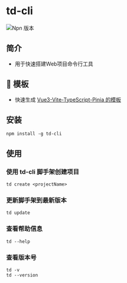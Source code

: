 # td-cli
![Npn 版本](https://img.shields.io/badge/td-cli_v0.0.1-green)

## 简介
- 用于快速搭建Web项目命令行工具

## 🚀 模板
- 快速生成 [Vue3-Vite-TypeScript-Pinia 的模板](https://gitee.com/dreamhights/element-plus-pro.git)

## 安装
```
npm install -g td-cli
```

## 使用
### 使用 td-cli 脚手架创建项目
```
td create <projectName>
```

### 更新脚手架到最新版本
```
td update
```

### 查看帮助信息
```
td --help
```

### 查看版本号
```
td -v
td --version
```
